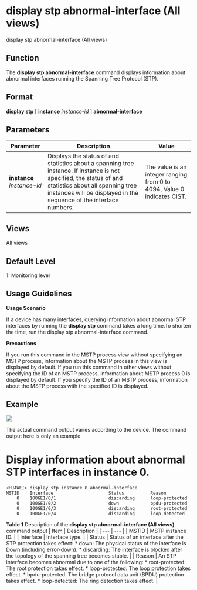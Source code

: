 display stp abnormal-interface (All views)
==========================================

display stp abnormal-interface (All views)

Function
--------



The **display stp abnormal-interface** command displays information about abnormal interfaces running the Spanning Tree Protocol (STP).




Format
------

**display stp** [ **instance** *instance-id* ] **abnormal-interface**


Parameters
----------

| Parameter | Description | Value |
| --- | --- | --- |
| **instance** *instance-id* | Displays the status of and statistics about a spanning tree instance.  If instance <instance-id> is not specified, the status of and statistics about all spanning tree instances will be displayed in the sequence of the interface numbers. | The value is an integer ranging from 0 to 4094, Value 0 indicates CIST. |



Views
-----

All views


Default Level
-------------

1: Monitoring level


Usage Guidelines
----------------

**Usage Scenario**



If a device has many interfaces, querying information about abnormal STP interfaces by running the **display stp** command takes a long time.To shorten the time, run the display stp abnormal-interface command.



**Precautions**



If you run this command in the MSTP process view without specifying an MSTP process, information about the MSTP process in this view is displayed by default. If you run this command in other views without specifying the ID of an MSTP process, information about MSTP process 0 is displayed by default. If you specify the ID of an MSTP process, information about the MSTP process with the specified ID is displayed.




Example
-------

![](../public_sys-resources/note_3.0-en-us.png) 

The actual command output varies according to the device. The command output here is only an example.


# Display information about abnormal STP interfaces in instance 0.
```
<HUAWEI> display stp instance 0 abnormal-interface
MSTID    Interface                     Status          Reason                   
    0    100GE1/0/1                    discarding      loop-protected           
    0    100GE1/0/2                    down            bpdu-protected           
    0    100GE1/0/3                    discarding      root-protected           
    0    100GE1/0/4                    discarding      loop-detected

```

**Table 1** Description of the **display stp abnormal-interface (All views)** command output
| Item | Description |
| --- | --- |
| MSTID | MSTP instance ID. |
| Interface | Interface type. |
| Status | Status of an interface after the STP protection takes effect:   * down: The physical status of the interface is Down (including error-down). * discarding: The interface is blocked after the topology of the spanning tree becomes stable. |
| Reason | An STP interface becomes abnormal due to one of the following:   * root-protected: The root protection takes effect. * loop-protected: The loop protection takes effect. * bpdu-protected: The bridge protocol data unit (BPDU) protection takes effect. * loop-detected: The ring detection takes effect. |